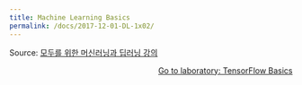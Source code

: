 ```yaml
---
title: Machine Learning Basics
permalink: /docs/2017-12-01-DL-1x02/
---
```


Source: [모두를 위한 머신러닝과 딥러닝 강의](http://hunkim.github.io/ml/)
<script>
	embedPDF({url: 'https://hunkim.github.io/ml/lec1.pdf'});
</script>
<a style="float:right" target="_blank" href="https://docs.google.com/presentation/d/137IlT2N3AYcclqxNuc8j9RDrIeHiYkSZ5JPg_vg9Jqk/edit#slide=id.g1d115b0ec5_0_215">Go to laboratory: TensorFlow Basics</a>